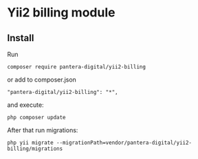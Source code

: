 # Yii2 billing module

## Install

Run

```
composer require pantera-digital/yii2-billing
```

or add to composer.json

```
"pantera-digital/yii2-billing": "*",
```

and execute:

```
php composer update
```

After that run migrations:

```
php yii migrate --migrationPath=vendor/pantera-digital/yii2-billing/migrations
```
